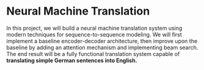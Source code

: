 # Neural Machine Translation


In this project, we will build a neural machine translation system using modern techniques for sequence-to-sequence modeling. 
We will first implement a baseline encoder-decoder architecture, then improve upon the baseline by adding an attention mechanism and implementing beam search. 
The end result will be a fully functional translation system capable of <strong>translating simple German sentences into English.</strong>
